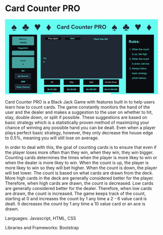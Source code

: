 # Card Counter PRO

![IMAGE_ALT](card-counter-pro.png)

Card Counter PRO is a Black Jack Game with features built in to help users learn how to count cards. The game constantly monitors the hand of the user and the dealer and makes a suggestion to the user on whether to hit, stay, double down, or split if possible. These suggestions are based on basic strategy which is a statistically proven method of maximizing your chance of winning any possible hand you can be dealt. Even when a player plays perfect basic strategy, however, they only decrease the house edge to 0.5%, meaning you will still lose on average.

 In order to deal with this, the goal of counting cards is to ensure that even if the player loses more often than they win, when they win, they win bigger. Counting cards determines the times when the player is more likey to win or when the dealer is more likey to win. When the count is up, the player is more likey to win so they will bet higher. When the count is down, the player will bet lower. The count is based on what cards are drawn from the deck. More high cards in the deck are generally considered better for the player. Therefore, when high cards are drawn, the count is decreased. Low cards are generally considered better for the dealer. Therefore, when low cards are drawn, the count is increased. The game keeps track of the count, starting at 0 and increases the count by 1 any time a 2 - 6 value card is dealt. It decreases the count by 1 any time a 10 value card or an ace is drawn. 

Languages: Javascript, HTML, CSS

Libraries and Frameworks: Bootstrap